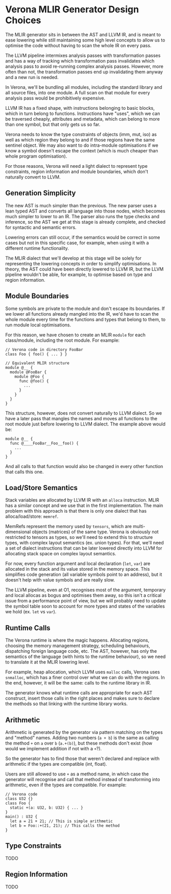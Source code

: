 # Verona MLIR Generator Design Choices

The MLIR generator sits in between the AST and LLVM IR, and is meant to ease
lowering while still maintaining some high level concepts to allow us to optimise
the code without having to scan the whole IR on every pass.

The LLVM pipeline intermixes analysis passes with transformation passes and has
a way of tracking which transformation pass invalidates which analysis pass to
avoid re-running complex analysis passes. However, more often than not, the
transformation passes end up invalidating them anyway and a new run is needed.

In Verona, we'll be bundling all modules, including the standard library and all
source files, into one module. A full scan on that module for every analysis pass
would be prohibitively expensive.

LLVM IR has a fixed shape, with instructions belonging to basic blocks, which in
turn belong to functions. Instructions have "uses", which we can be traversed
cheaply, attributes and metadata, which can belong to more than one symbol, but
that only gets us so far.

Verona needs to know the type constraints of objects (imm, mut, iso) as well as
which region they belong to and if those regions have the same sentinel object.
We may also want to do intra-module optimisations if we know a symbol doesn't
escape the context (which is much cheaper than whole program optimisation).

For those reasons, Verona will need a light dialect to represent type constraints,
region information and module boundaries, which don't naturally convert to LLVM.

## Generation Simplicity

The new AST is much simpler than the previous. The new parser uses a lean typed
AST and converts all language into those nodes, which becomes much simpler to
lower to an IR. The parser also runs the type checks and inference, so the AST
we get at this stage is already complete, and checked for syntactic and semantic
errors.

Lowering errors can still occur, if the semantics would be correct in some cases
but not in this specific case, for example, when using it with a different
runtime functionality.

The MLIR dialect that we'll develop at this stage will be solely for representing
the lowering concepts in order to simplify optimisations. In theory, the AST
could have been directly lowered to LLVM IR, but the LLVM pipeline wouldn't be
able, for example, to optimise based on type and region information.

## Module Boundaries

Some symbols are private to the module and don't escape its boundaries. If we
lower all functions already mangled into the IR, we'd have to scan the whole
module every time for the functions and types that belong to them, to run module
local optimisations.

For this reason, we have chosen to create an MLIR `module` for each class/module,
including the root module. For example:
```
// Verona code in directory FooBar
class Foo { foo() { ... } }

// Equivalent MLIR structure
module @__ {
  module @FooBar {
    module @Foo {
      func @foo() {
        ...
      }
    }
  }
}
```

This structure, however, does not convert naturally to LLVM dialect. So we have
a later pass that mangles the names and moves all functions to the root module
just before lowering to LLVM dialect. The example above would be:

```
module @__ {
  func @____FooBar__Foo__foo() {
    ...
  }
}
```

And all calls to that function would also be changed in every other function that
calls this one.

## Load/Store Semantics

Stack variables are allocated by LLVM IR with an `alloca` instruction. MLIR has
a similar concept and we use that in the first implementation. The main problem
with this approach is that there is only one dialect that has alloca/load/store:
`memref`.

MemRefs represent the memory used by `tensors`, which are multi-dimensional
objects (matrices) of the same type. Verona is obviously not restricted to
tensors as types, so we'll need to extend this to structure types, with complex
layout semantics (ex. union types). For that, we'll need a set of dialect
instructions that can be later lowered directly into LLVM for allocating stack
space on complex layout semantics.

For now, every function argument and local declaration (`let`, `var`) are
allocated in the stack and its value stored in the memory space. This simplifies
code generation (all variable symbols point to an address), but it doesn't help
with value symbols and are really slow.

The LLVM pipeline, even at O1, recognises most of the argument, temporary and
local allocas as bogus and optimises them away, so this isn't a critical issue
from a performance point of view, but we will probably need to update the symbol
table soon to account for more types and states of the variables we hold (ex.
`let` vs `var`).

## Runtime Calls

The Verona runtime is where the magic happens. Allocating regions, choosing the
memory management strategy, scheduling behaviours, dispatching foreign language
code, etc. The AST, however, has only the semantics of the language (with hints
to the runtime behaviour), so we need to translate it at the MLIR lowering level.

For example, heap allocation, which LLVM uses `malloc` calls, Verona uses
`snmalloc`, which has a finer control over what we can do with the regions. In
the end, however, it will be the same: calls to the runtime library in IR.

The generator knows what runtime calls are appropriate for each AST construct,
insert those calls in the right places and makes sure to declare the methods
so that linking with the runtime library works.

## Arithmetic

Arithmetic is generated by the generator via pattern matching on the types and
"method" names. Adding two numbers (`a + b`) is the same as calling the method
`+` on `a` over `b` (`a.+(b)`), but these methods don't exist (how would we
implement addition if not with a `+`?).

So the generator has to find those that weren't declared and replace with
arithmetic if the types are compatible (int, float).

Users are still allowed to use `+` as a method name, in which case the generator
will recognise and call that method instead of transforming into arithmetic, even
if the types are compatible. For example:

```
// Verona code
class U32 {}
class Foo {
  static +(a: U32, b: U32) { ... }
}
main() : U32 {
  let a = 21 + 21; // This is simple arithmetic
  let b = Foo::+(21, 21); // This calls the method
}
```

## Type Constraints

TODO

## Region Information

TODO
